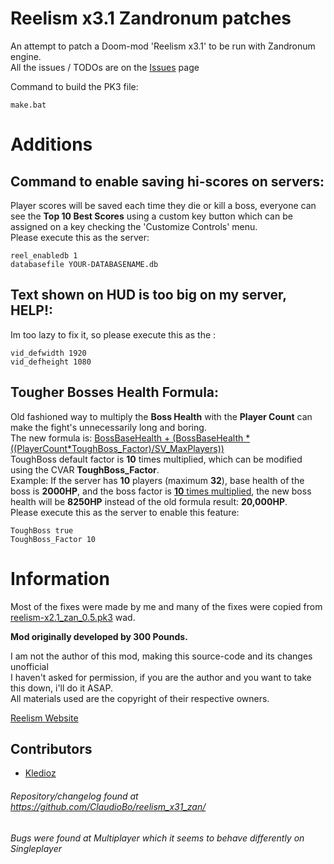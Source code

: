# Reelism x3.1 Zandronum patches
An attempt to patch a Doom-mod 'Reelism x3.1' to be run with Zandronum engine.  
All the issues / TODOs are on the [Issues](https://github.com/ClaudioBo/reelism_x31_zan/issues) page

Command to build the PK3 file:
```terminal
make.bat
```

# Additions  
## Command to enable saving hi-scores on servers:
Player scores will be saved each time they die or kill a boss, everyone can see the **Top 10 Best Scores** using a custom key button which can be assigned on a key checking the 'Customize Controls' menu.  
Please execute this as the server:
```terminal
reel_enabledb 1
databasefile YOUR-DATABASENAME.db
```

## Text shown on HUD is too big on my server, HELP!:
Im too lazy to fix it, so please execute this as the :
```terminal
vid_defwidth 1920
vid_defheight 1080
```

## Tougher Bosses Health Formula:  
Old fashioned way to multiply the **Boss Health** with the **Player Count** can make the fight's unnecessarily long and boring.  
The new formula is: <ins>BossBaseHealth + (BossBaseHealth * ((PlayerCount*ToughBoss_Factor)/SV_MaxPlayers))</ins>  
ToughBoss default factor is **10** times multiplied, which can be modified using the CVAR **ToughBoss_Factor**.  
Example:
If the server has **10** players (maximum **32**), base health of the boss is **2000HP**, and the boss factor is <ins>**10** times multiplied</ins>, the new boss health will be **8250HP** instead of the old formula result: **20,000HP**.  
Please execute this as the server to enable this feature:
```terminal
ToughBoss true
ToughBoss_Factor 10
```

# Information 
Most of the fixes were made by me and many of the fixes were copied from [reelism-x2.1_zan_0.5.pk3](https://static.allfearthesentinel.net/wads/reelism-x2.1_zan_0.5.pk3) wad.

**Mod originally developed by 300 Pounds.**

I am not the author of this mod, making this source-code and its changes unofficial  
I haven't asked for permission, if you are the author and you want to take this down, i'll do it ASAP.  
All materials used are the copyright of their respective owners.  

[Reelism Website](https://www.thekinsie.com/reelism/)

## Contributors
- [Kledioz](https://github.com/ClaudioBo)

###### Repository/changelog found at https://github.com/ClaudioBo/reelism_x31_zan/  
###### Bugs were found at Multiplayer which it seems to behave differently on Singleplayer